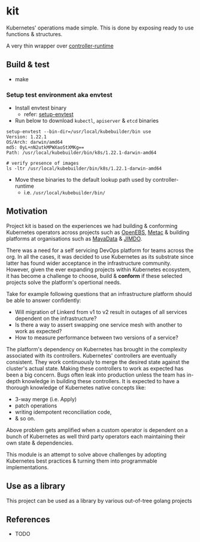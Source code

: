 # kit
Kubernetes' operations made simple. This is done by exposing ready to use
functions & structures.

A very thin wrapper over [controller-runtime](https://github.com/kubernetes-sigs/controller-runtime)

## Build & test
- make

### Setup test environment aka envtest
- Install envtest binary
  - refer: [setup-envtest](https://github.com/kubernetes-sigs/controller-runtime/tree/v0.10.3/tools/setup-envtest)
- Run below to download `kubectl`, `apiserver` & `etcd` binaries

```shell
setup-envtest --bin-dir=/usr/local/kubebuilder/bin use
Version: 1.22.1
OS/Arch: darwin/amd64
md5: 0yL+nN2utkMPWXaoStXMKg==
Path: /usr/local/kubebuilder/bin/k8s/1.22.1-darwin-amd64

# verify presence of images
ls -ltr /usr/local/kubebuilder/bin/k8s/1.22.1-darwin-amd64
```

- Move these binaries to the default lookup path used by controller-runtime
  - i.e. `/usr/local/kubebuilder/bin/`

## Motivation
Project kit is based on the experiences we had building & conforming Kubernetes
operators across projects such as [OpenEBS](https://github.com/openebs),
[Metac](https://github.com/AmitKumarDas/metac) & building platforms at organisations
such as [MayaData](https://mayadata.io/) & [JIMDO](https://www.jimdo.com/).

There was a need for a self servicing DevOps platform for teams across the org.
In all the cases, it was decided to use Kubernetes as its substrate since latter
has found wider acceptance in the infrastructure community. However, given the
ever expanding projects within Kubernetes ecosystem, it has become a challenge
to choose, build & **conform** if these selected projects solve the platform's
opertional needs.

Take for example following questions that an infrastructure platform should be
able to answer confidently:

- Will migration of Linkerd from v1 to v2 result in outages of all services
  dependent on the infrastructure?
- Is there a way to assert swapping one service mesh with another to work as
  expected?
- How to measure performance between two versions of a service?

The platform's dependency on Kubernetes has brought in the complexity associated
with its controllers. Kubernetes' controllers are eventually consistent. They
work continuously to merge the desired state against the cluster's actual state.
Making these controllers to work as expected has been a big concern. Bugs often
leak into production unless the team has in-depth knowledge in building these
controllers. It is expected to have a thorough knowledge of Kubernetes native
concepts like:

- 3-way merge (i.e. Apply)
- patch operations
- writing idempotent reconciliation code,
- & so on.

Above problem gets amplified when a custom operator is dependent on a bunch of
Kubernetes as well third party operators each maintaining their own state &
dependencies.

This module is an attempt to solve above challenges by adopting Kubernetes best
practices & turning them into programmable implementations.

## Use as a library
This project can be used as a library by various out-of-tree golang projects

## References
- TODO
